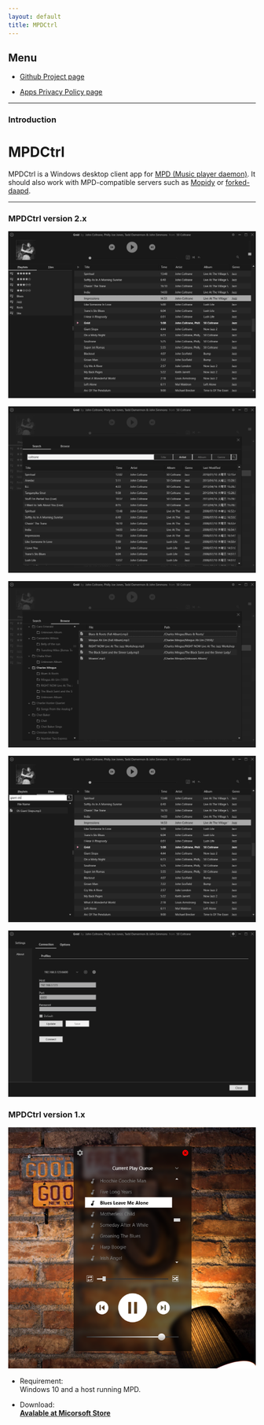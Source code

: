 ```yaml
---
layout: default
title: MPDCtrl
---
```


## Menu
  
* [Github Project page](https://github.com/torum/MPDCtrl)  

* [Apps Privacy Policy page](https://torum.github.io/MPDCtrl/app-privacy-policy/)  

---------------------------------------
### Introduction  

# MPDCtrl

MPDCtrl is a Windows desktop client app for [MPD (Music player daemon)](http://www.musicpd.org/). It should also work with MPD-compatible servers such as [Mopidy](https://www.mopidy.com/) or [forked-daapd](http://ejurgensen.github.io/forked-daapd/). 
   
---------------------------------------

### MPDCtrl version 2.x

![MPDCtrl](https://github.com/torum/MPDCtrl/blob/master/images/screenshots/v2/Main.png?raw=true) 

![MPDCtrl](https://github.com/torum/MPDCtrl/blob/master/images/screenshots/v2/Search.png?raw=true) 

![MPDCtrl](https://github.com/torum/MPDCtrl/blob/master/images/screenshots/v2/Browse.png?raw=true) 

![MPDCtrl](https://github.com/torum/MPDCtrl/blob/master/images/screenshots/v2/Filter.png?raw=true) 

![MPDCtrl](https://github.com/torum/MPDCtrl/blob/master/images/screenshots/v2/Settings.png?raw=true) 

### MPDCtrl version 1.x

![MPDCtrl](https://github.com/torum/MPDCtrl/blob/master/images/screenshots/v1/MPD-Ctrl_Screenshot1.png?raw=true)  
  
  
- Requirement:  
Windows 10 and a host running MPD.    


- Download:  
__[Avalable at Micorsoft Store](https://www.microsoft.com/store/apps/9NV2BBJ82BRX)__
  



  
